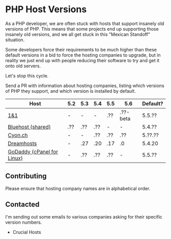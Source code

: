 # PHP Host Versions

As a PHP developer, we are often stuck with hosts that support insanely old versions of PHP. This means that some
projects end up supporting those insanely old versions, and we all get stuck in this "Mexican Standoff" situation.

Some developers force their requirements to be much higher than these default versions in a bid to force the hosting
companies to upgrade, but in reality we just end up with people reducing their software to try and get it onto old 
servers.

Let's stop this cycle.

Send a PR with information about hosting companies, listing which versions of PHP they support, and which version
is installed by default. 

Host                         |  5.2  |  5.3  |  5.4  |  5.5  |  5.6  | Default?
---------------------------- | ----- | ----- | ----- | ----- | ----- | --------
[1&1]                        |   -   |   -   |   -   |  .??  | .??-beta | 5.5.??
[Bluehost (shared)]          |  .??  |  .??  |  .??  |   -   |   -   | 5.4.??
[Cyon.ch]                    |   -   |   -   |  .??  |  .??  |  .??  | 5.??.??
[Dreamhosts]                 |   -   |  .27  |  .20  |  .17  |  .0   | 5.4.20
[GoDaddy (cPanel for Linux)] |   -   |  .??  |  .??  |  .??  |   -   | 5.5.??

[1&1]: http://www.1and1.com/web-hosting#info-list
[Bluehost (shared)]: http://www.bluehost.com/shared
[Cyon.ch]: http://www.cyon.ch/webhosting/#shared-2
[Dreamhosts]: http://www.dreamhost.com/hosting/shared/
[GoDaddy (cPanel for Linux)]: https://www.godaddy.com/hosting/web-hosting.aspx?isc=hos1gbr21&ci=9009

## Contributing

Please ensure that hosting company names are in alphabetical order.

## Contacted

I'm sending out some emails to various companies asking for their specific version numbers.

* Crucial Hosts

